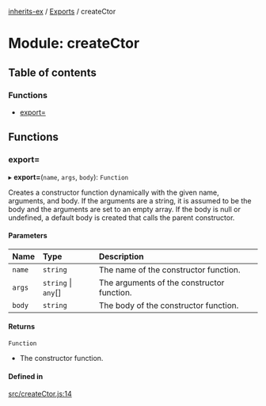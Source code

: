 [inherits-ex](../README.md) / [Exports](../modules.md) / createCtor

# Module: createCtor

## Table of contents

### Functions

- [export&#x3D;](createCtor.md#export&#x3D;)

## Functions

### export&#x3D;

▸ **export=**(`name`, `args`, `body`): `Function`

Creates a constructor function dynamically with the given name, arguments, and body.
If the arguments are a string, it is assumed to be the body and the arguments are set to an empty array.
If the body is null or undefined, a default body is created that calls the parent constructor.

#### Parameters

| Name | Type | Description |
| :------ | :------ | :------ |
| `name` | `string` | The name of the constructor function. |
| `args` | `string` \| `any`[] | The arguments of the constructor function. |
| `body` | `string` | The body of the constructor function. |

#### Returns

`Function`

- The constructor function.

#### Defined in

[src/createCtor.js:14](https://github.com/snowyu/inherits-ex.js/blob/5942071/src/createCtor.js#L14)
